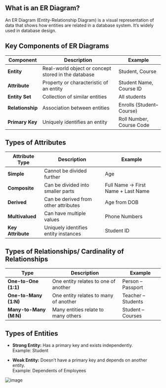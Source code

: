## What is an ER Diagram?
An ER Diagram (Entity-Relationship Diagram) is a visual representation of data that shows how entities are related in a database system. It’s widely used in database design.

## Key Components of ER Diagrams
| Component        | Description                                         | Example                  |
| ---------------- | --------------------------------------------------- | ------------------------ |
| **Entity**       | Real-world object or concept stored in the database | Student, Course          |
| **Attribute**    | Property or characteristic of an entity             | Student Name, Course ID  |
| **Entity Set**   | Collection of similar entities                      | All students             |
| **Relationship** | Association between entities                        | Enrolls (Student–Course) |
| **Primary Key**  | Uniquely identifies an entity                       | Roll Number, Course Code |

## Types of Attributes
| Attribute Type    | Description                          | Example                            |
| ----------------- | ------------------------------------ | ---------------------------------- |
| **Simple**        | Cannot be divided further            | Age                                |
| **Composite**     | Can be divided into smaller parts    | Full Name → First Name + Last Name |
| **Derived**       | Can be derived from other attributes | Age from DOB                       |
| **Multivalued**   | Can have multiple values             | Phone Numbers                      |
| **Key Attribute** | Uniquely identifies entity instances | Student ID                         |

## Types of Relationships/ Cardinality of Relationships
| Type                    | Description                           | Example            |
| ----------------------- | ------------------------------------- | ------------------ |
| **One-to-One (1:1)**    | One entity relates to one of another  | Person – Passport  |
| **One-to-Many (1\:N)**  | One entity relates to many of another | Teacher – Students |
| **Many-to-Many (M\:N)** | Many entities relate to many others   | Student – Courses  |

## Types of Entities
- **Strong Entity:** Has a primary key and exists independently.
<br>Example: Student

- **Weak Entity:** Doesn’t have a primary key and depends on another entity.
<br>Example: Dependents of Employees

![image](https://github.com/user-attachments/assets/255d6a89-2fe1-4105-9272-ac76b4fe6381)

